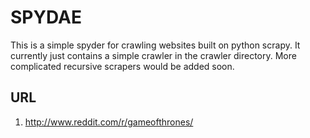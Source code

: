 # SPYDAE
This is a simple spyder for crawling websites built on python scrapy.
It currently just contains a simple crawler in the crawler directory.
More complicated recursive scrapers would be added soon.

## URL
1. http://www.reddit.com/r/gameofthrones/
